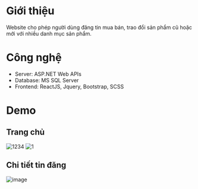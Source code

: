 # Giới thiệu
Website cho phép người dùng đăng tin mua bán, trao đổi sản phẩm cũ hoặc mới với nhiều danh mục sản phẩm.

# Công nghệ
- Server: ASP.NET Web APIs
- Database: MS SQL Server
- Frontend: ReactJS, Jquery, Bootstrap, SCSS

# Demo
## Trang chủ
![1234](https://github.com/TranQuyenSinh/RaoVat/assets/88172078/ed4d4fbf-068b-4504-be9b-26740c691775)
![1](https://github.com/TranQuyenSinh/RaoVat/assets/88172078/28888966-ba2e-4b09-9011-c99d9cf8bf4b)

## Chi tiết tin đăng
![image](https://github.com/TranQuyenSinh/RaoVat/assets/88172078/0a8a829e-98b9-4ea8-9357-4711ab5cfd5d)





